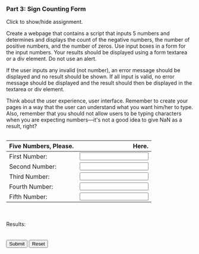 ### Part 3: Sign Counting Form

<p id="flip">Click to show/hide assignment.</p>
<div id="panel">

Create a webpage that contains a script that inputs 5 numbers and determines and displays the count of the negative numbers, the number of positive numbers, and the number of zeros. Use input boxes in a form for the input numbers. Your results should be displayed using a form textarea or a div element. Do not use an alert.

If the user inputs any invalid (not number), an error message should be displayed and no result should be shown. If all input is valid, no error message should be displayed and the result should then be displayed in the textarea or div element.

Think about the user experience, user interface. Remember to create your pages in a way that the user can understand what you want him/her to type. Also, remember that you should not allow users to be typing characters when you are expecting numbers—it's not a good idea to give NaN as a result, right?

</div>

<section class="body">

<div class="row">
<form name="myform">

<div class="one-half column">

| Five Numbers, Please. |                                                                             Here. |
| :-------------------- | --------------------------------------------------------------------------------: |
| First Number:         | <input type="number" name="num1" step="1" required><span class="validity"></span> |
| Second Number:        | <input type="number" name="num2" step="1" required><span class="validity"></span> |
| Third Number:         | <input type="number" name="num3" step="1" required><span class="validity"></span> |
| Fourth Number:        | <input type="number" name="num4" step="1" required><span class="validity"></span> |
| Fifth Number:         | <input type="number" name="num5" step="1" required><span class="validity"></span> |

</div>

<div class="one-half column">
<br><br>
Results: 
<br>
<div id="results">
<!-- <textarea rows="4" cols="45" name="result" id="results"></textarea> -->
<br><br>
<input type="button" class="button-primary" onclick="process()" value="Submit">
<input type="reset" value="Reset" id="reset">
</div>
</form>
</div>
</section>

<script>
function process()
{
let numbers = [];
let negnum = 0, posnum = 0, zeronum = 0;

numbers[0] = parseInt(document.forms["myform"].elements["num1"].value);
numbers[1] = parseInt(document.forms["myform"].elements["num2"].value);
numbers[2] = parseInt(document.forms["myform"].elements["num3"].value);
numbers[3] = parseInt(document.forms["myform"].elements["num4"].value);
numbers[4] = parseInt(document.forms["myform"].elements["num5"].value);

for (let i = 0; i < 5 ; i++) {
    if (numbers[i] < 0) {
        negnum++;
    } else if (numbers[i] > 0) {
        posnum++;
    } else {
        zeronum++;
    }
}

isNaN(numbers[0]) || isNaN(numbers[1]) || isNaN(numbers[2]) || isNaN(numbers[3]) || isNaN(numbers[4])
    ? $("#results").text("You have entered invalid input. Please enter integers only.") 
    : $("#results").text(`You have entered ${ negnum != 0 ? negnum : "no" } negative, ${ posnum != 0 ? posnum : "no" } positive, and ${ zeronum != 0 ? zeronum : "no" } zero numbers.`); 
}
</script>

<script>
$(document).ready(function(){
          $('#reset').click(function(){
            $("#results").text("");
        });
});
</script>

